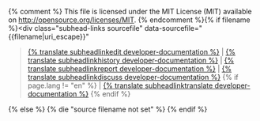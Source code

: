 {% comment %}
This file is licensed under the MIT License (MIT) available on
http://opensource.org/licenses/MIT.
{% endcomment %}{% if filename %}<div class="subhead-links sourcefile" data-sourcefile="{{filename|uri_escape}}"
><a href="https://github.com/skycoin/dev/edit/master/{{filename|uri_escape}}">{% translate subheadlinkedit developer-documentation %}</a>
| <a href="https://github.com/skycoin/dev/commits/master/{{filename|uri_escape}}">{% translate subheadlinkhistory developer-documentation %}</a>
| <a href="https://github.com/skycoin/dev/issues/new?body=Source%20File%3A%20{{filename|uri_escape}}%0A%0A">{% translate subheadlinkreport developer-documentation %}</a>
| <a href="/{{ page.lang }}/development#devcommunities">{% translate subheadlinkdiscuss developer-documentation %}</a>
{% if page.lang != "en" %}
| <a href="/{{ page.lang }}/development#devcommunities">{% translate subheadlinktranslate developer-documentation %}</a>
{% endif %}
</div>
{% else %}
{% die "source filename not set" %}
{% endif %}
